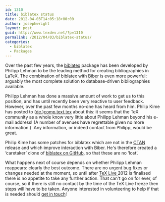 ```yaml
---
id: 1310
title: biblatex status
date: 2012-04-03T14:05:18+00:00
author: josephwright
layout: post
guid: http://www.texdev.net/?p=1310
permalink: /2012/04/03/biblatex-status/
categories:
  - biblatex
  - Packages
---
```

Over the past few years, the [biblatex](http://ctan.org/pkg/biblatex) package has been developed by Philipp Lehman to be the leading method for creating bibliographies in LaTeX. The combination of biblatex with [Biber](http://biblatex-biber.sourceforge.net/) is even more powerful: arguably the most complete solution to database-driven bibliographies available.

Philipp Lehman has done a massive amount of work to get us to this position, and has until recently been very reactive to user feedback. However, over the past few months no-one has heard from him. Philip Kime has posted to ([de.](http://groups.google.com/group/de.comp.text.tex/browse_thread/thread/a37ba75cb90f3062#))[comp.text.tex](http://groups.google.com/group/comp.text.tex/browse_thread/thread/14d769edee6aae7a) about this: it seems that the TeX community as a whole know very little about Philipp Lehman beyond his e-mail address! (A number of avenues have regrettable given no more information.)  Any information, or indeed contact from Philipp, would be great.

Philip Kime has some patches for biblatex which are not in the [CTAN](http://www.ctan.org/) release and which improve interaction with Biber. He's therefore created a ‘caretaker’ clone of [biblatex on GitHub](https://github.com/plk/biblatex/), so that these are no ‘lost’.

What happens next of course depends on whether Philipp Lehman reappears: clearly the best outcome. There are no urgent bug fixes or changes needed at the moment, so until after [TeX Live ](http://tug.org/texlive)2012 is finalised there is no appetite to take any further action. That can't go on for ever, of course, so if there is still no contact by the time of the TeX Live freeze then steps will have to be taken. Anyone interested in volunteering to help if that is needed should [get in touch](mailto:joseph.wright@morningstar2.co.uk)!
